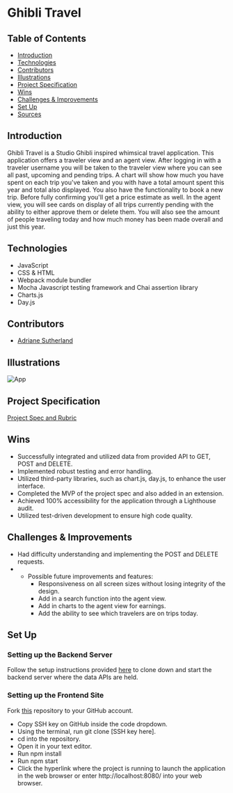 # Ghibli Travel
## Table of Contents
  - [Introduction](#Introduction)
  - [Technologies](#Technologies)
  - [Contributors](#Contributors)
  - [Illustrations](#Illustrations)
  - [Project Specification](#Project-Specification)
  - [Wins](#Wins)
  - [Challenges & Improvements](#Challenges-&-Improvements)
  - [Set Up](#Set-Up)
  - [Sources](#Sources)
## Introduction
Ghibli Travel is a Studio Ghibli inspired whimsical travel application. This application offers a traveler view and an agent view. After logging in with a traveler username you will be taken to the traveler view where you can see all past, upcoming and pending trips. A chart will show how much you have spent on each trip you've taken and you with have a total amount spent this year and total also displayed. You also have the functionality to book a new trip. Before fully confirming you'll get a price estimate as well. In the agent view, you will see cards on display of all trips currently pending with the ability to either approve them or delete them. You will also see the amount of people traveling today and how much money has been made overall and just this year.
## Technologies
  - JavaScript
  - CSS & HTML
  - Webpack module bundler
  - Mocha Javascript testing framework and Chai assertion library
  - Charts.js
  - Day.js
## Contributors
  - [Adriane Sutherland](https://github.com/asutherland91)
## Illustrations
![App](https://media0.giphy.com/media/LWhTJIe9VIw2KRD2wv/giphy.gif)
## Project Specification
[Project Spec and Rubric](https://frontend.turing.edu/projects/travel-tracker.html)
## Wins
- Successfully integrated and utilized data from provided API to GET, POST and DELETE.
- Implemented robust testing and error handling.
- Utilized third-party libraries, such as chart.js, day.js, to enhance the user interface.
- Completed the MVP of the project spec and also added in an extension.
- Achieved 100% accessibility for the application through a Lighthouse audit.
- Utilized test-driven development to ensure high code quality.
## Challenges & Improvements
- Had difficulty understanding and implementing the POST and DELETE requests.
- 
  - Possible future improvements and features:
    - Responsiveness on all screen sizes without losing integrity of the design.
    - Add in a search function into the agent view.
    - Add in charts to the agent view for earnings.
    - Add the ability to see which travelers are on trips today.

## Set Up
### Setting up the Backend Server
Follow the setup instructions provided [here](https://github.com/turingschool-examples/travel-tracker-api) to clone down and start the backend server where the data APIs are held.

### Setting up the Frontend Site

Fork [this](https://github.com/asutherland91/travel-tracker) repository to your GitHub account.
- Copy SSH key on GitHub inside the code dropdown.
- Using the terminal, run git clone [SSH key here].
- cd into the repository.
- Open it in your text editor.
- Run npm install
- Run npm start
- Click the hyperlink where the project is running to launch the application in the web browser or enter http://localhost:8080/ into your web browser.

